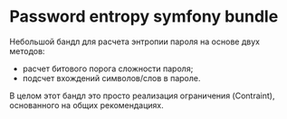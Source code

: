 # Password entropy symfony bundle

Небольшой бандл для расчета энтропии пароля на основе двух методов:
- расчет битового порога сложности пароля;
- подсчет вхождений символов/слов в пароле.

В целом этот бандл это просто реализация ограничения (Contraint), основанного на общих рекомендациях.